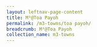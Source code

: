 ```yaml
---
layout: leftnav-page-content
title: M³@Toa Payoh
permalink: /m3-towns/toa payoh/
breadcrumb: M³@Toa Payoh
collection_name: m3-towns
---
```

